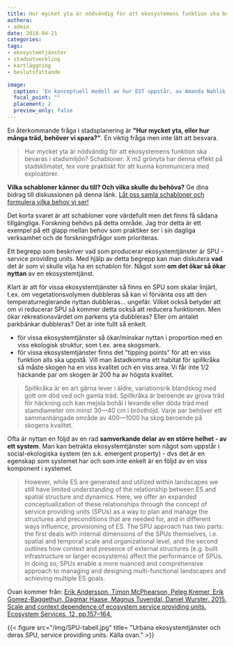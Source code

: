 ```yaml
---
title: Hur mycket yta är nödvändig för att ekosystemens funktion ska bevaras i stadsmiljön?
authora: 
- admin
date: 2018-04-21
categories:
tags: 
- ekosystemtjänster
- stadsutveckling
- kartläggning
- beslutsfattande

image:
  caption: 'En konceptuell modell av hur EST uppstår, av Amanda Nahlik.'
  focal_point: ""
  placement: 2
  preview_only: false
---
```


En återkommande fråga i stadsplanering är **"Hur mycket yta, eller hur många träd, behöver vi spara?"**. En viktig fråga men inte lätt att besvara.

> Hur mycket yta är nödvändig för att ekosystemens funktion ska bevaras i stadsmiljön? Schabloner: X m2 grönyta har denna effekt på stadsklimatet, tex vore praktiskt för att kunna kommunicera med exploatörer.

**Vilka schabloner känner du till? Och vilka skulle du behöva?** Ge dina bidrag till diskussionen på denna länk. [Låt oss samla schabloner och formulera vilka behov vi ser!](https://goo.gl/forms/Hp2RKYb5r8KzayxI2)

Det korta svaret är att schabloner vore värdefullt men det finns få sådana tillgängliga. Forskning behövs på detta område. Jag tror detta är ett exempel på ett glapp mellan behov som praktiker ser i sin dagliga verksamhet och de forskningsfrågor som prioriteras.

Ett begrepp som beskriver vad som producerar ekosystemtjänster är SPU - service providing units. Med hjälp av detta begrepp kan man diskutera **vad** det är som vi skulle vilja ha en schablon för. Något som **om det ökar så ökar nyttan** av en ekosystemtjänst. 

Klart är att för vissa ekosystemtjänster så finns en SPU som skalar linjärt, t.ex. om vegetationsvolymen dubbleras så kan vi förvänta oss att den temperaturreglerande nyttan dubbleras… ungefär. Vilket också betyder att om vi reducerar SPU så kommer detta också att reducera funktionen. Men ökar rekreationsvärdet om parkens yta dubbleras? Eller om antalet parkbänkar dubbleras? Det är inte fullt så enkelt. 

- för vissa ekosystemtjänster så ökar/minskar nyttan i proportion med en viss ekologisk struktur, som t.ex. area skogsmark.
- för vissa ekosystemtjänster finns det "tipping points" för att en viss funktion alls ska uppstå. Vill man åstadkomma ett habitat för spillkråka så måste skogen ha en viss kvalitet och en viss area. Vi får inte 1/2 häckande par om skogen är 200 ha av högsta kvalitet.

> Spillkråka är en art gärna lever i äldre, variationsrik blandskog med gott om död ved och gamla träd. Spillkråka är beroende av grova träd för häckning och kan mejsla bohål i levande eller döda träd med stamdiameter om minst 30—40 cm i brösthöjd. Varje par behöver ett sammanhängade område av 400—1000 ha skog beroende på skogens kvalitet.

Ofta är nyttan en följd av en rad **samverkande delar av en större helhet - av ett system**. Man kan betrakta ekosystemtjänster som något som uppstår i social-ekologiska system (en s.k. emergent property) - dvs det är en egenskap som systemet har och som inte enkelt är en följd av en viss komponent i systemet. 

> However, while ES are generated and utilized within landscapes we still have limited understanding of the relationship between ES and spatial structure and dynamics. Here, we offer an expanded conceptualization of these relationships through the concept of service providing units (SPUs) as a way to plan and manage the structures and preconditions that are needed for, and in different ways influence, provisioning of ES. The SPU approach has two parts: the first deals with internal dimensions of the SPUs themselves, i.e. spatial and temporal scale and organizational level, and the second outlines how context and presence of external structures (e.g. built infrastructure or larger ecosystems) affect the performance of SPUs. In doing so, SPUs enable a more nuanced and comprehensive approach to managing and designing multi-functional landscapes and achieving multiple ES goals. 

Ovan kommer från: [Erik Andersson, Timon McPhearson, Peleg Kremer, Erik Gomez-Baggethun, Dagmar Haase, Magnus Tuvendal, Daniel Wurster. 2015. Scale and context dependence of ecosystem service providing units. Ecosystem Services, 12, pp.157–164.](https://www.sciencedirect.com/science/article/pii/S2212041614000850)

{{< figure src="/img/SPU-tabell.jpg" title= "Urbana ekosystemtjänster och deras SPU, service providing units. Källa ovan." >}} 
